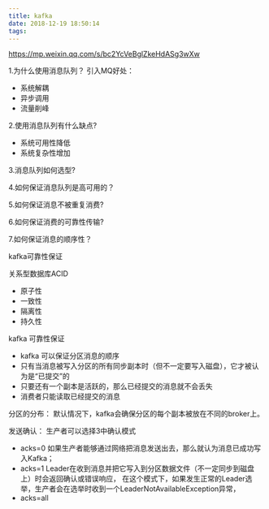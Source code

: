 ```yaml
---
title: kafka
date: 2018-12-19 18:50:14
tags:
---
```

https://mp.weixin.qq.com/s/bc2YcVeBglZkeHdASg3wXw

1.为什么使用消息队列？
引入MQ好处：
- 系统解耦
- 异步调用
- 流量削峰

2.使用消息队列有什么缺点?
- 系统可用性降低
- 系统复杂性增加
<!-- more -->
3.消息队列如何选型?

4.如何保证消息队列是高可用的？

5.如何保证消息不被重复消费?

6.如何保证消费的可靠性传输?

7.如何保证消息的顺序性？

kafka可靠性保证

关系型数据库ACID
- 原子性
- 一致性
- 隔离性
- 持久性

kafka 可靠性保证
- kafka 可以保证分区消息的顺序
- 只有当消息被写入分区的所有同步副本时（但不一定要写入磁盘），它才被认为是“已提交”的
- 只要还有一个副本是活跃的，那么已经提交的消息就不会丢失
- 消费者只能读取已经提交的消息



分区的分布：
默认情况下，kafka会确保分区的每个副本被放在不同的broker上。


发送确认：
生产者可以选择3中确认模式
- acks=0 如果生产者能够通过网络把消息发送出去，那么就认为消息已成功写入Kafka；
- acks=1 Leader在收到消息并把它写入到分区数据文件（不一定同步到磁盘上）时会返回确认或错误响应，
在这个模式下，如果发生正常的Leader选举，生产者会在选举时收到一个LeaderNotAvailableException异常，
- acks=all 
